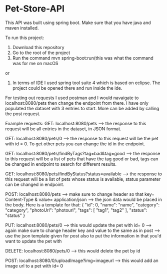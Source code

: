 # Pet-Store-API

This API was built using spring boot.
Make sure that you have java and maven installed.

To run this project:
1. Download this repository
2. Go to the root of the project
3. Run the command mvn spring-boot:run(this was what the command was for me on macOS

or

1. In terms of IDE I used spring tool suite 4 which is based on eclipse. The project could be opened there and run inside the ide.

For testing out requests I used postman and I would navaigate to localhost:8080/pets then change the endpoint from there. I have only
populated the dataset with 3 entries to start. More can be added by calling the post request.

Example requests:
GET: localhost:8080/pets
--> the response to this request will be all entries in the dataset, in JSON format.

GET: localhost:8080/pets/0
--> the response to this request will be the pet with id = 0. To get other pets you can change the id in the endpoint.

GET: localhost:8080/pets/findByTags?tag=bad&tag=good
--> the response to this request will be a list of pets that have the tag good or bad, tags can be changed in endpoint to search for different results.

GET: localhost:8080/pets/findByStatus?status=available
--> the response to this request will be a list of pets whose status is available, status parameter can be changed in endpoint.

POST: localhost:8080/pets
--> make sure to change header so that key= Content-Type & value= application/json
--> the json data would be placed in the body. Here is a template for that:
    {
        "id": 0,
        "name": "name",
        "category": "category",
        "photoUrl": "photourl",
        "tags": [
            "tag1",
            "tag2"
        ],
        "status": "status"
    }
    
PUT: localhost:8080/pets/0
--> this would update the pet with id= 0
--> again make sure to change header key and value to the same as in post
--> use the json template given for post also to put the information in that you'd want to update the pet with

DELETE: localhost:8080/pets/0
--> this would delete the pet by id

POST: localhost:8080/0/uploadImage?img=imageurl
--> this would add an image url to a pet with id= 0
